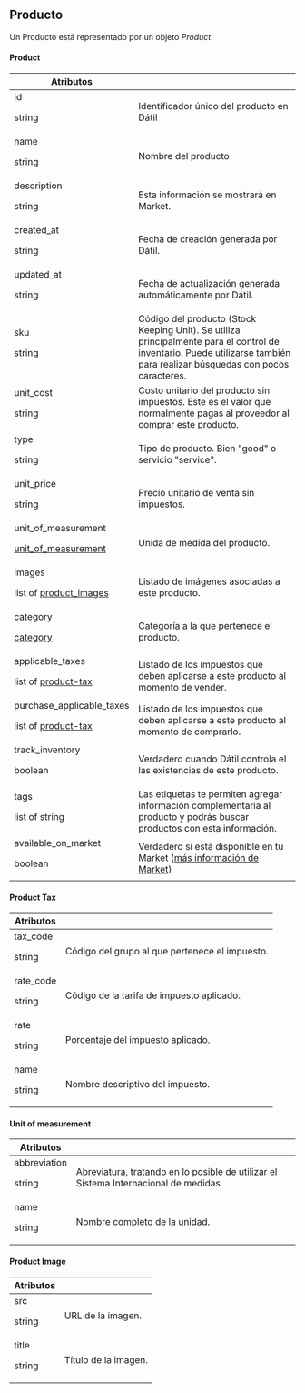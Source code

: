 ## Producto

Un Producto está representado por un objeto _Product_.

#### Product

Atributos |  &nbsp;
--------- | -----------
id<p class="dt-data-type">string</p> | Identificador único del producto en Dátil
name<p class="dt-data-type">string</p> | Nombre del producto
description<p class="dt-data-type">string</p> | Esta información se mostrará en Market.
created_at<p class="dt-data-type">string</p> | Fecha de creación generada por Dátil.
updated_at<p class="dt-data-type">string</p> | Fecha de actualización generada automáticamente por Dátil.
sku<p class="dt-data-type">string</p> | Código del producto (Stock Keeping Unit). Se utiliza principalmente para el control de inventario. Puede utilizarse también para realizar búsquedas con pocos caracteres.
unit_cost<p class="dt-data-type">string</p> | Costo unitario del producto sin impuestos. Este es el valor que normalmente pagas al proveedor al comprar este producto.
type<p class="dt-data-type">string</p> | Tipo de producto. Bien "good" o servicio "service".
unit_price<p class="dt-data-type">string</p> | Precio unitario de venta sin impuestos.
unit_of_measurement<p class="dt-data-type">[unit_of_measurement](#unit-of-measurement)</p> | Unida de medida del producto.
images<p class="dt-data-type">list of [product_images](#product-image)</p> | Listado de imágenes asociadas a este producto.
category<p class="dt-data-type">[category](#category)</p> | Categoría a la que pertenece el producto.
applicable_taxes<p class="dt-data-type">list of [product-tax](#product-tax)</p> | Listado de los impuestos que deben aplicarse a este producto al momento de vender.
purchase_applicable_taxes<p class="dt-data-type">list of [product-tax](#product-tax)</p> | Listado de los impuestos que deben aplicarse a este producto al momento de comprarlo.
track_inventory<p class="dt-data-type">boolean</p> | Verdadero cuando Dátil controla el las existencias de este producto.
tags<p class="dt-data-type">list of string</p> | Las etiquetas te permiten agregar información complementaria al producto y podrás buscar productos con esta información.
available_on_market<p class="dt-data-type">boolean</p> | Verdadero si está disponible en tu Market ([más información de Market](https://datil.co/producto#market))


#### Product Tax

Atributos | &nbsp;
--------- | -------
tax_code<p class="dt-data-type">string</p> | Código del grupo al que pertenece el impuesto.
rate_code <p class="dt-data-type">string</p> | Código de la tarifa de impuesto aplicado.
rate <p class="dt-data-type">string</p> | Porcentaje del impuesto aplicado.
name <p class="dt-data-type">string</p> | Nombre descriptivo del impuesto.


#### Unit of measurement

Atributos | &nbsp;
--------- | -------
abbreviation<p class="dt-data-type">string</p> | Abreviatura, tratando en lo posible de utilizar el Sistema Internacional de medidas.
name<p class="dt-data-type">string</p> | Nombre completo de la unidad.


#### Product Image

Atributos | &nbsp;
--------- | -------
src<p class="dt-data-type">string</p> | URL de la imagen.
title<p class="dt-data-type">string</p> | Título de la imagen.

